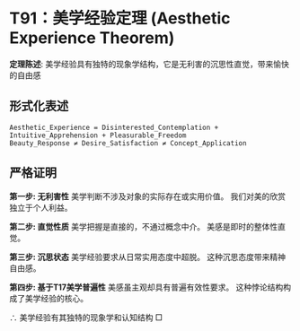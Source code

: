 # T91：美学经验定理 (Aesthetic Experience Theorem)

**定理陈述**: 美学经验具有独特的现象学结构，它是无利害的沉思性直觉，带来愉快的自由感

## 形式化表述
```
Aesthetic_Experience = Disinterested_Contemplation + Intuitive_Apprehension + Pleasurable_Freedom
Beauty_Response ≠ Desire_Satisfaction ≠ Concept_Application
```

## 严格证明

**第一步: 无利害性**
美学判断不涉及对象的实际存在或实用价值。
我们对美的欣赏独立于个人利益。

**第二步: 直觉性质**
美学把握是直接的，不通过概念中介。
美感是即时的整体性直觉。

**第三步: 沉思状态**
美学经验要求从日常实用态度中超脱。
这种沉思态度带来精神自由感。

**第四步: 基于T17美学普遍性**
美感虽主观却具有普遍有效性要求。
这种悖论结构构成了美学经验的核心。

∴ 美学经验有其独特的现象学和认知结构 □